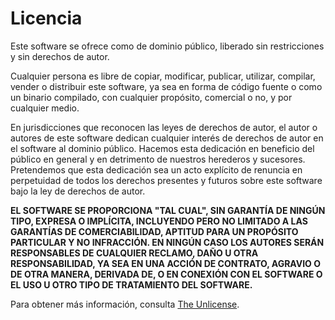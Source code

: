 # Licencia

Este software se ofrece como de dominio público, liberado sin restricciones y sin derechos de autor.

Cualquier persona es libre de copiar, modificar, publicar, utilizar, compilar, vender o distribuir este software, ya sea en forma de código fuente o como un binario compilado, con cualquier propósito, comercial o no, y por cualquier medio.

En jurisdicciones que reconocen las leyes de derechos de autor, el autor o autores de este software dedican cualquier interés de derechos de autor en el software al dominio público. Hacemos esta dedicación en beneficio del público en general y en detrimento de nuestros herederos y sucesores. Pretendemos que esta dedicación sea un acto explícito de renuncia en perpetuidad de todos los derechos presentes y futuros sobre este software bajo la ley de derechos de autor.

**EL SOFTWARE SE PROPORCIONA "TAL CUAL", SIN GARANTÍA DE NINGÚN TIPO, EXPRESA O IMPLÍCITA, INCLUYENDO PERO NO LIMITADO A LAS GARANTÍAS DE COMERCIABILIDAD, APTITUD PARA UN PROPÓSITO PARTICULAR Y NO INFRACCIÓN. EN NINGÚN CASO LOS AUTORES SERÁN RESPONSABLES DE CUALQUIER RECLAMO, DAÑO U OTRA RESPONSABILIDAD, YA SEA EN UNA ACCIÓN DE CONTRATO, AGRAVIO O DE OTRA MANERA, DERIVADA DE, O EN CONEXIÓN CON EL SOFTWARE O EL USO U OTRO TIPO DE TRATAMIENTO DEL SOFTWARE.**

Para obtener más información, consulta [The Unlicense](https://unlicense.org).
